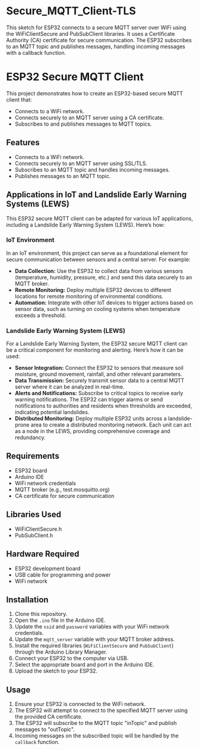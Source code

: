 # Secure_MQTT_Client-TLS
This sketch for ESP32 connects to a secure MQTT server over WiFi using the WiFiClientSecure and PubSubClient libraries. It uses a Certificate Authority (CA) certificate for secure communication. The ESP32 subscribes to an MQTT topic and publishes messages, handling incoming messages with a callback function.


# ESP32 Secure MQTT Client

This project demonstrates how to create an ESP32-based secure MQTT client that:
- Connects to a WiFi network.
- Connects securely to an MQTT server using a CA certificate.
- Subscribes to and publishes messages to MQTT topics.

## Features
- Connects to a WiFi network.
- Connects securely to an MQTT server using SSL/TLS.
- Subscribes to an MQTT topic and handles incoming messages.
- Publishes messages to an MQTT topic.

## Applications in IoT and Landslide Early Warning Systems (LEWS)
This ESP32 secure MQTT client can be adapted for various IoT applications, including a Landslide Early Warning System (LEWS). Here’s how:

### IoT Environment
In an IoT environment, this project can serve as a foundational element for secure communication between sensors and a central server. For example:
- **Data Collection:** Use the ESP32 to collect data from various sensors (temperature, humidity, pressure, etc.) and send this data securely to an MQTT broker.
- **Remote Monitoring:** Deploy multiple ESP32 devices to different locations for remote monitoring of environmental conditions.
- **Automation:** Integrate with other IoT devices to trigger actions based on sensor data, such as turning on cooling systems when temperature exceeds a threshold.

### Landslide Early Warning System (LEWS)
For a Landslide Early Warning System, the ESP32 secure MQTT client can be a critical component for monitoring and alerting. Here’s how it can be used:
- **Sensor Integration:** Connect the ESP32 to sensors that measure soil moisture, ground movement, rainfall, and other relevant parameters.
- **Data Transmission:** Securely transmit sensor data to a central MQTT server where it can be analyzed in real-time.
- **Alerts and Notifications:** Subscribe to critical topics to receive early warning notifications. The ESP32 can trigger alarms or send notifications to authorities and residents when thresholds are exceeded, indicating potential landslides.
- **Distributed Monitoring:** Deploy multiple ESP32 units across a landslide-prone area to create a distributed monitoring network. Each unit can act as a node in the LEWS, providing comprehensive coverage and redundancy.

## Requirements
- ESP32 board
- Arduino IDE
- WiFi network credentials
- MQTT broker (e.g., test.mosquitto.org)
- CA certificate for secure communication

## Libraries Used
- WiFiClientSecure.h
- PubSubClient.h

## Hardware Required
- ESP32 development board
- USB cable for programming and power
- WiFi network

## Installation
1. Clone this repository.
2. Open the `.ino` file in the Arduino IDE.
3. Update the `ssid` and `password` variables with your WiFi network credentials.
4. Update the `mqtt_server` variable with your MQTT broker address.
5. Install the required libraries (`WiFiClientSecure` and `PubSubClient`) through the Arduino Library Manager.
6. Connect your ESP32 to the computer via USB.
7. Select the appropriate board and port in the Arduino IDE.
8. Upload the sketch to your ESP32.

## Usage
1. Ensure your ESP32 is connected to the WiFi network.
2. The ESP32 will attempt to connect to the specified MQTT server using the provided CA certificate.
3. The ESP32 will subscribe to the MQTT topic "inTopic" and publish messages to "outTopic".
4. Incoming messages on the subscribed topic will be handled by the `callback` function.


